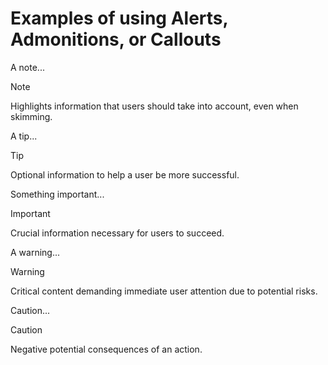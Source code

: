 # Examples of using Alerts, Admonitions, or Callouts

A note...

> [!NOTE]  
> Highlights information that users should take into account, even when skimming.

A tip...

> [!TIP]
> Optional information to help a user be more successful.

Something important...

> [!IMPORTANT]  
> Crucial information necessary for users to succeed.

A warning...

> [!WARNING]  
> Critical content demanding immediate user attention due to potential risks.

Caution...

> [!CAUTION]
> Negative potential consequences of an action.
